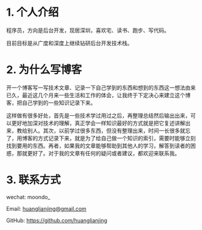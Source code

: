 # 1. 个人介绍

程序员，方向是后台开发，现居深圳，喜欢宅、读书、跑步、写代码。

目前目标是从广度和深度上继续钻研后台开发技术栈。



# 2. 为什么写博客

开一个博客写一写技术文章、记录一下自己学到的东西和想到的东西这一想法由来已久，最近这几个月来一些生活和工作的体会，让我终于下定决心来建立这个博客，把自己学到的一些知识记录下来。

这样做有很多好处，首先是一些技术学过用过之后，再整理总结然后输出出来，可以更好地加深对技术的理解，真正学会一样知识最好的方式就是把它复述讲解出来，教给别人。其次，以前学过很多东西，但没有整理出来，时间一长很多就忘了，用博客的方式记录下来，就是为了给自己做一个知识的索引，需要时能够立刻找到要用的东西。再者，如果我的文章能够帮助到其他人的学习，解答到读者的困惑，那就更好了。对于我的文章有任何的疑问或者建议，都欢迎来联系我。



# 3. 联系方式

wechat: moondo_

Email: huanglianjing@gmail.com

GitHub: https://github.com/huanglianjing

